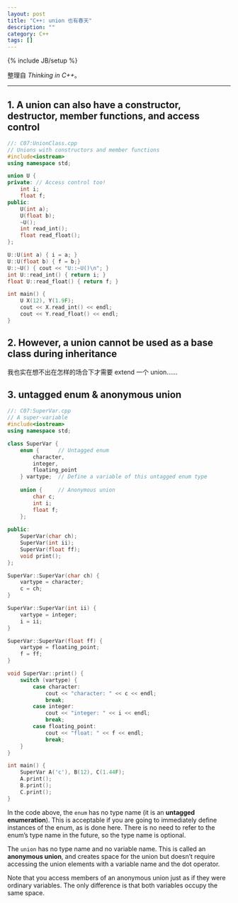 ```yaml
---
layout: post
title: "C++: union 也有春天"
description: ""
category: C++
tags: []
---
```

{% include JB/setup %}

整理自 _Thinking in C++_。

-----

## 1. A union can also have a constructor, destructor, member functions, and access control

```cpp
//: C07:UnionClass.cpp
// Unions with constructors and member functions
#include<iostream>
using namespace std;

union U {
private: // Access control too!
	int i;
	float f;
public:
	U(int a);
	U(float b);
	~U();
	int read_int();
	float read_float();
};

U::U(int a) { i = a; }
U::U(float b) { f = b;}
U::~U() { cout << "U::~U()\n"; }
int U::read_int() { return i; }
float U::read_float() { return f; }

int main() {
	U X(12), Y(1.9F);
	cout << X.read_int() << endl;
	cout << Y.read_float() << endl;
}
```

## 2. However, a union cannot be used as a base class during inheritance

我也实在想不出在怎样的场合下才需要 extend 一个 union……

## 3. untagged enum & anonymous union

```cpp
//: C07:SuperVar.cpp
// A super-variable
#include<iostream>
using namespace std;

class SuperVar {
	enum {		// Untagged enum
		character,
		integer,
		floating_point
	} vartype;	// Define a variable of this untagged enum type
	
	union {		// Anonymous union
		char c;
		int i;
		float f;
	};
	
public:
	SuperVar(char ch);
	SuperVar(int ii);
	SuperVar(float ff);
	void print();
};

SuperVar::SuperVar(char ch) {
	vartype = character;
	c = ch;
}

SuperVar::SuperVar(int ii) {
	vartype = integer;
	i = ii;
}

SuperVar::SuperVar(float ff) {
	vartype = floating_point;
	f = ff;
}

void SuperVar::print() {
	switch (vartype) {
		case character:
			cout << "character: " << c << endl;
			break;
		case integer:
			cout << "integer: " << i << endl;
			break;
		case floating_point:
			cout << "float: " << f << endl;
			break;
	}
}

int main() {
	SuperVar A('c'), B(12), C(1.44F);
	A.print();
	B.print();
	C.print();
}
```

In the code above, the `enum` has no type name (it is an **untagged enumeration**). This is acceptable if you are going to immediately define instances of the enum, as is done here. There is no need to refer to the enum’s type name in the future, so the type name is optional.

The `union` has no type name and no variable name. This is called an **anonymous union**, and creates space for the union but doesn’t require accessing the union elements with a variable name and the dot operator. 

Note that you access members of an anonymous union just as if they were ordinary variables. The only difference is that both variables occupy the same space.
